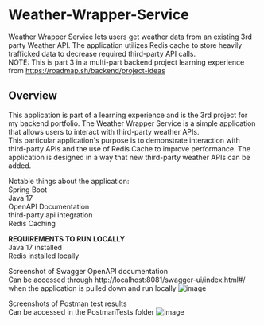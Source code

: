 # Weather-Wrapper-Service
Weather Wrapper Service lets users get weather data from an existing 3rd party Weather API. The application utilizes Redis cache to store heavily trafficked data to decrease required third-party API calls. <br>
NOTE: This is part 3 in a multi-part backend project learning experience from https://roadmap.sh/backend/project-ideas 

## Overview
This application is part of a learning experience and is the 3rd project for my backend portfolio. The Weather Wrapper Service is a simple application that allows users to interact with third-party weather APIs. <br>
This particular application's purpose is to demonstrate interaction with third-party APIs and the use of Redis Cache to improve performance. The application is designed in a way that new third-party weather APIs can be added.

Notable things about the application: <br>
Spring Boot <br>
Java 17 <br>
OpenAPI Documentation <br>
third-party api integration <br>
Redis Caching <br>


**REQUIREMENTS TO RUN LOCALLY** <br>
Java 17 installed <br>
Redis installed locally <br>

Screenshot of Swagger OpenAPI documentation <br>
Can be accessed through http://localhost:8081/swagger-ui/index.html#/ when the application is pulled down and run locally
![image](https://github.com/user-attachments/assets/70a4af3f-98c2-401e-bf9a-650af06db0f2)

Screenshots of Postman test results <br>
Can be accessed in the PostmanTests folder
![image](https://github.com/user-attachments/assets/8f116204-bbd3-4c1b-91bd-addcbe4a9ec2)


